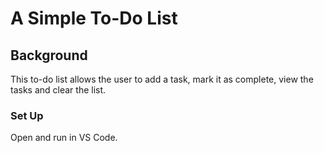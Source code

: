 # A Simple To-Do List

## Background

This to-do list allows the user to add a task, mark it as complete, view the tasks and clear the list. 

### Set Up

Open and run in VS Code.
